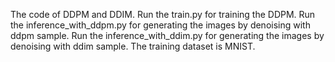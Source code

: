 The code of DDPM and DDIM.
Run the train.py for training the DDPM. 
Run the inference_with_ddpm.py for generating the images by denoising with ddpm sample.
Run the inference_with_ddim.py for generating the images by denoising with ddim sample.
The training dataset is MNIST.
